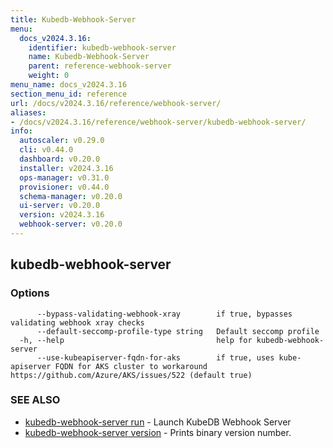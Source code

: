 ```yaml
---
title: Kubedb-Webhook-Server
menu:
  docs_v2024.3.16:
    identifier: kubedb-webhook-server
    name: Kubedb-Webhook-Server
    parent: reference-webhook-server
    weight: 0
menu_name: docs_v2024.3.16
section_menu_id: reference
url: /docs/v2024.3.16/reference/webhook-server/
aliases:
- /docs/v2024.3.16/reference/webhook-server/kubedb-webhook-server/
info:
  autoscaler: v0.29.0
  cli: v0.44.0
  dashboard: v0.20.0
  installer: v2024.3.16
  ops-manager: v0.31.0
  provisioner: v0.44.0
  schema-manager: v0.20.0
  ui-server: v0.20.0
  version: v2024.3.16
  webhook-server: v0.20.0
---
```


## kubedb-webhook-server



### Options

```
      --bypass-validating-webhook-xray        if true, bypasses validating webhook xray checks
      --default-seccomp-profile-type string   Default seccomp profile
  -h, --help                                  help for kubedb-webhook-server
      --use-kubeapiserver-fqdn-for-aks        if true, uses kube-apiserver FQDN for AKS cluster to workaround https://github.com/Azure/AKS/issues/522 (default true)
```

### SEE ALSO

* [kubedb-webhook-server run](/docs/v2024.3.16/reference/webhook-server/kubedb-webhook-server_run)	 - Launch KubeDB Webhook Server
* [kubedb-webhook-server version](/docs/v2024.3.16/reference/webhook-server/kubedb-webhook-server_version)	 - Prints binary version number.

